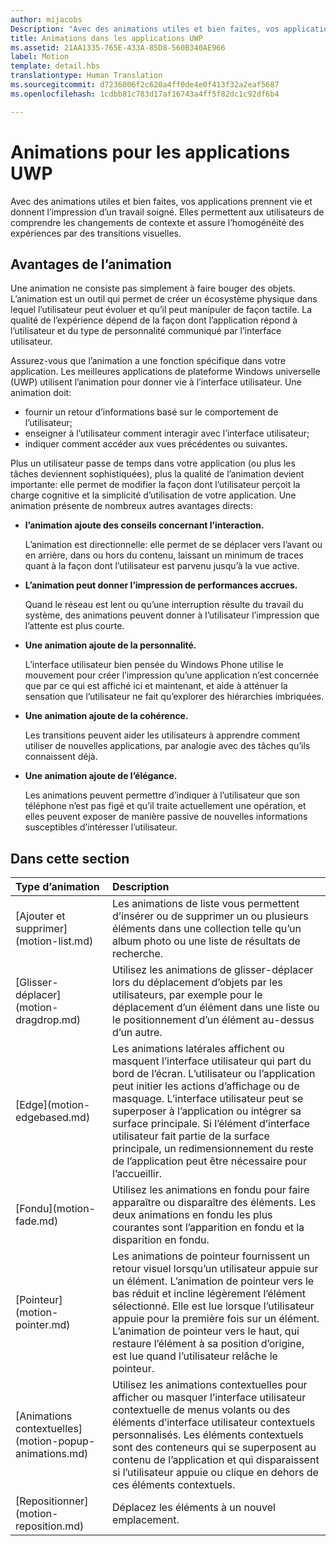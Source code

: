```yaml
---
author: mijacobs
Description: "Avec des animations utiles et bien faites, vos applications prennent vie et donnent l’impression d’un travail soigné. Elles permettent aux utilisateurs de comprendre les changements de contexte et assure l’homogénéité des expériences par des transitions visuelles."
title: Animations dans les applications UWP
ms.assetid: 21AA1335-765E-433A-85D8-560B340AE966
label: Motion
template: detail.hbs
translationtype: Human Translation
ms.sourcegitcommit: d7236006f2c620a4ff0de4e0f413f32a2eaf5687
ms.openlocfilehash: 1cdbb81c783d17af16743a4ff5f82dc1c92df6b4

---
```


# Animations pour les applications UWP

Avec des animations utiles et bien faites, vos applications prennent vie et donnent l’impression d’un travail soigné. Elles permettent aux utilisateurs de comprendre les changements de contexte et assure l’homogénéité des expériences par des transitions visuelles.

## Avantages de l’animation


Une animation ne consiste pas simplement à faire bouger des objets. L’animation est un outil qui permet de créer un écosystème physique dans lequel l’utilisateur peut évoluer et qu’il peut manipuler de façon tactile. La qualité de l’expérience dépend de la façon dont l’application répond à l’utilisateur et du type de personnalité communiqué par l’interface utilisateur.

Assurez-vous que l’animation a une fonction spécifique dans votre application. Les meilleures applications de plateforme Windows universelle (UWP) utilisent l’animation pour donner vie à l’interface utilisateur. Une animation doit:

-   fournir un retour d’informations basé sur le comportement de l’utilisateur;
-   enseigner à l’utilisateur comment interagir avec l’interface utilisateur;
-   indiquer comment accéder aux vues précédentes ou suivantes.

Plus un utilisateur passe de temps dans votre application (ou plus les tâches deviennent sophistiquées), plus la qualité de l’animation devient importante: elle permet de modifier la façon dont l’utilisateur perçoit la charge cognitive et la simplicité d’utilisation de votre application. Une animation présente de nombreux autres avantages directs:

-   **l’animation ajoute des conseils concernant l’interaction.**

    L’animation est directionnelle: elle permet de se déplacer vers l’avant ou en arrière, dans ou hors du contenu, laissant un minimum de traces quant à la façon dont l’utilisateur est parvenu jusqu’à la vue active.

-   **L’animation peut donner l’impression de performances accrues.**

    Quand le réseau est lent ou qu’une interruption résulte du travail du système, des animations peuvent donner à l’utilisateur l’impression que l’attente est plus courte.

-   **Une animation ajoute de la personnalité.**

    L’interface utilisateur bien pensée du Windows Phone utilise le mouvement pour créer l’impression qu’une application n’est concernée que par ce qui est affiché ici et maintenant, et aide à atténuer la sensation que l’utilisateur ne fait qu’explorer des hiérarchies imbriquées.

-   **Une animation ajoute de la cohérence.**

    Les transitions peuvent aider les utilisateurs à apprendre comment utiliser de nouvelles applications, par analogie avec des tâches qu’ils connaissent déjà.

-   **Une animation ajoute de l’élégance.**

    Les animations peuvent permettre d’indiquer à l’utilisateur que son téléphone n’est pas figé et qu’il traite actuellement une opération, et elles peuvent exposer de manière passive de nouvelles informations susceptibles d’intéresser l’utilisateur.

## Dans cette section
<table>
<thead>
<tr class="header">
<th align="left">Type d’animation</th>
<th align="left">Description</th>
</tr>
</thead>
<tbody>
    <tr>
        <td>[Ajouter et supprimer](motion-list.md)
        </td>
        <td>Les animations de liste vous permettent d’insérer ou de supprimer un ou plusieurs éléments dans une collection telle qu’un album photo ou une liste de résultats de recherche.
        </td>
    </tr>
    <tr>
        <td>[Glisser-déplacer](motion-dragdrop.md)
        </td>
        <td>Utilisez les animations de glisser-déplacer lors du déplacement d’objets par les utilisateurs, par exemple pour le déplacement d’un élément dans une liste ou le positionnement d’un élément au-dessus d’un autre.
        </td>
    </tr>
    <tr>
        <td>[Edge](motion-edgebased.md)
        </td>
        <td>Les animations latérales affichent ou masquent l’interface utilisateur qui part du bord de l’écran. L’utilisateur ou l’application peut initier les actions d’affichage ou de masquage. L’interface utilisateur peut se superposer à l’application ou intégrer sa surface principale. Si l’élément d’interface utilisateur fait partie de la surface principale, un redimensionnement du reste de l’application peut être nécessaire pour l’accueillir.
        </td>
    </tr>   
    <tr>
        <td>[Fondu](motion-fade.md)
        </td>
        <td>Utilisez les animations en fondu pour faire apparaître ou disparaître des éléments. Les deux animations en fondu les plus courantes sont l’apparition en fondu et la disparition en fondu.
        </td>
    </tr>   
    <tr>
        <td>[Pointeur](motion-pointer.md)
        </td>
        <td>Les animations de pointeur fournissent un retour visuel lorsqu’un utilisateur appuie sur un élément. L’animation de pointeur vers le bas réduit et incline légèrement l’élément sélectionné. Elle est lue lorsque l’utilisateur appuie pour la première fois sur un élément. L’animation de pointeur vers le haut, qui restaure l’élément à sa position d’origine, est lue quand l’utilisateur relâche le pointeur.
        </td>
    </tr>   
    <tr>
        <td>[Animations contextuelles](motion-popup-animations.md)
        </td>
        <td>Utilisez les animations contextuelles pour afficher ou masquer l’interface utilisateur contextuelle de menus volants ou des éléments d’interface utilisateur contextuels personnalisés. Les éléments contextuels sont des conteneurs qui se superposent au contenu de l’application et qui disparaissent si l’utilisateur appuie ou clique en dehors de ces éléments contextuels.
        </td>
    </tr>     
    <tr>
        <td>[Repositionner](motion-reposition.md)
        </td>
        <td>Déplacez les éléments à un nouvel emplacement.
        </td>
    </tr>

</tbody>
</table>

 

 

 



<!--HONumber=Aug16_HO3-->


